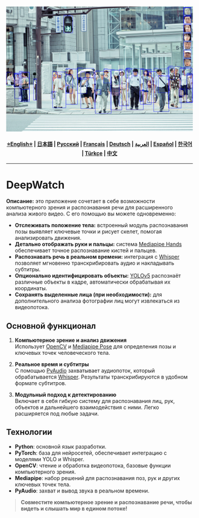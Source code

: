![Logo](https://github.com/Solrikk/DeepWatch/blob/main/assets/photo/photo_2024-12-13_07-09-19.jpg)

<div align="center">
  <h4>
    <a href="https://github.com/Solrikk/DeepWatch/blob/main/README.md">⭐English⭐</a> |
    <a href="https://github.com/Solrikk/DeepWatch/blob/main/docs/readme/README_JP.md">日本語</a> |
    <a href="https://github.com/Solrikk/DeepWatch/blob/main/docs/readme/README_RU.md">Русский</a> |
    <a href="https://github.com/Solrikk/DeepWatch/blob/main/docs/readme/README_FR.md">Français</a> |
    <a href="https://github.com/Solrikk/DeepWatch/blob/main/docs/readme/README_GE.md">Deutsch</a> |
    <a href="https://github.com/Solrikk/DeepWatch/blob/main/docs/readme/README_AR.md">العربية</a> |
    <a href="https://github.com/Solrikk/DeepWatch/blob/main/docs/readme/README_ES.md">Español</a> |
    <a href="https://github.com/Solrikk/DeepWatch/blob/main/docs/readme/README_KR.md">한국어</a> |
    <a href="https://github.com/Solrikk/DeepWatch/blob/main/docs/readme/README_TR.md">Türkçe</a> |
    <a href="https://github.com/Solrikk/DeepWatch/blob/main/docs/readme/README_CN.md">中文</a>
  </h4>
</div>

-----------------

# DeepWatch

**Описание:** это приложение сочетает в себе возможности компьютерного зрения и распознавания речи для расширенного анализа живого видео. С его помощью вы можете одновременно:

- **Отслеживать положение тела:** встроенный модуль распознавания позы выявляет ключевые точки и рисует скелет, помогая анализировать движения.
- **Детально отображать руки и пальцы:** система [Mediapipe Hands](https://google.github.io/mediapipe/solutions/hands) обеспечивает точное распознавание кистей и пальцев.
- **Распознавать речь в реальном времени:** интеграция с [Whisper](https://github.com/openai/whisper) позволяет мгновенно транскрибировать аудио и накладывать субтитры.
- **Опционально идентифицировать объекты:** [YOLOv5](https://github.com/ultralytics/yolov5) распознаёт различные объекты в кадре, автоматически обрабатывая их координаты.
- **Сохранять выделенные лица (при необходимости):** для дополнительного анализа фотографии лиц могут извлекаться из видеопотока.

## Основной функционал

1. **Компьютерное зрение и анализ движения**  
   Использует [OpenCV](https://opencv.org/) и [Mediapipe Pose](https://google.github.io/mediapipe/solutions/pose) для определения позы и ключевых точек человеческого тела.

2. **Реальное время и субтитры**  
   С помощью [PyAudio](https://people.csail.mit.edu/hubert/pyaudio/) захватывает аудиопоток, который обрабатывается [Whisper](https://github.com/openai/whisper). Результаты транскрибируются в удобном формате субтитров.

3. **Модульный подход к детектированию**  
   Включает в себя гибкую систему для распознавания лиц, рук, объектов и дальнейшего взаимодействия с ними. Легко расширяется под любые задачи.

## Технологии

- **Python**: основной язык разработки.
- **PyTorch**: база для нейросетей, обеспечивает интеграцию с моделями YOLO и Whisper.
- **OpenCV**: чтение и обработка видеопотока, базовые функции компьютерного зрения.
- **Mediapipe**: набор решений для распознавания поз, рук и других ключевых точек тела.
- **PyAudio**: захват и вывод звука в реальном времени.

> **Совместите компьютерное зрение и распознавание речи, чтобы видеть и слышать мир в едином потоке!**

